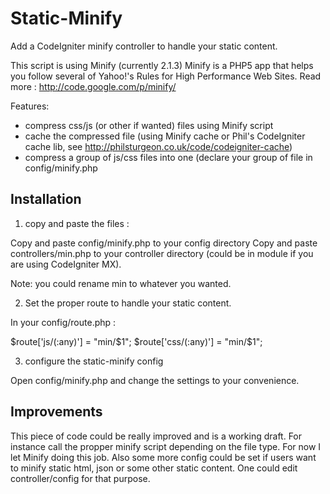 # Static-Minify

Add a CodeIgniter minify controller to handle your static content.

This script is using Minify (currently 2.1.3)
Minify is a PHP5 app that helps you follow several of Yahoo!'s Rules for High Performance Web Sites.
Read more : http://code.google.com/p/minify/

Features:
* compress css/js (or other if wanted) files using Minify script
* cache the compressed file (using Minify cache or Phil's CodeIgniter cache lib, see http://philsturgeon.co.uk/code/codeigniter-cache)
* compress a group of js/css files into one (declare your group of file in config/minify.php


## Installation

1. copy and paste the files : 

Copy and paste config/minify.php to your config directory
Copy and paste controllers/min.php to your controller directory (could be in module if you are using CodeIgniter MX).

Note: you could rename min to whatever you wanted.


2. Set the proper route to handle your static content.

In your config/route.php :

$route['js/(:any)'] = "min/$1";
$route['css/(:any)'] = "min/$1";

3. configure the static-minify config

Open config/minify.php and change the settings to your convenience.

## Improvements

This piece of code could be really improved and is a working draft.
For instance call the propper minify script depending on the file type.
For now I let Minify doing this job.
Also some more config could be set if users want to minify static html, json or some other static content.
One could edit controller/config for that purpose.
